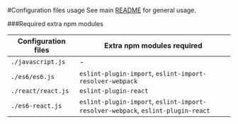 #Configuration files usage
See main [README](../../README.md) for general usage.

###Required extra npm modules

| Configuration files | Extra npm modules required  |
| ------------------ | ----- |
| `./javascript.js`      | - |
| `./es6/es6.js`         |  `eslint-plugin-import`, `eslint-import-resolver-webpack` |
| `./react/react.js`     |  `eslint-plugin-react` |
| `./es6-react.js`       |  `eslint-plugin-import`, `eslint-import-resolver-webpack`, `eslint-plugin-react` |
